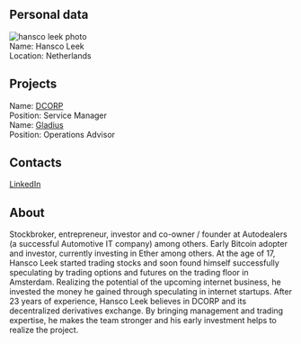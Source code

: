 ## Personal data
![hansco leek photo](photo/hansco_leek.jpg)  
Name:   Hansco Leek  
Location: Netherlands  
## Projects 
Name: [DCORP](../projects/dcorp.md)  
Position: Service Manager  
Name: [Gladius](../projects/gladius.md)  
Position: Operations Advisor 
## Contacts
[LinkedIn](https://www.linkedin.com/in/hansco-leek-5bb86210/)    
## About
Stockbroker, entrepreneur, investor and co-owner / founder at Autodealers (a successful Automotive IT company) among others. Early Bitcoin adopter and investor, currently investing in Ether among others.
At the age of 17, Hansco Leek started trading stocks and soon found himself successfully speculating by trading options and futures on the trading floor in Amsterdam. Realizing the potential of the upcoming internet business, he invested the money he gained through speculating in internet startups.
After 23 years of experience, Hansco Leek believes in DCORP and its decentralized derivatives exchange. By bringing management and trading expertise, he makes the team stronger and his early investment helps to realize the project.
